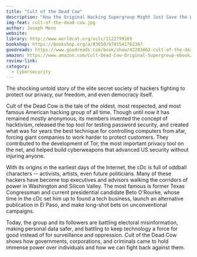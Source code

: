 ```yaml
---
title: "Cult of the Dead Cow"
description: "How the Original Hacking Supergroup Might Just Save the World"
img-feat: cult-of-the-dead-cow.jpg
author: Joseph Menn
website: 
library: http://www.worldcat.org/oclc/1122799169
bookshop: https://bookshop.org/a/83650/9781541762367
goodreads: https://www.goodreads.com/book/show/42283862-cult-of-the-dead-cow?from_search=true&from_srp=true&qid=DaB8khZe5G&rank=1
amazon: https://www.amazon.com/Cult-Dead-Cow-Original-Supergroup-ebook/dp/B07J54F9KR/ref=sr_1_1?crid=3UDQPXF09DH7K&keywords=Cult+of+the+Dead+Cow&qid=1659067559&sprefix=cult+of+the+dead+cow%2Caps%2C240&sr=8-1
review-link: 
category:
  - Cybersecurity
---
```


The shocking untold story of the elite secret society of hackers fighting to protect our privacy, our freedom, and even democracy itself.

Cult of the Dead Cow is the tale of the oldest, most respected, and most famous American hacking group of all time. Though until now it has remained mostly anonymous, its members invented the concept of hacktivism, released the top tool for testing password security, and created what was for years the best technique for controlling computers from afar, forcing giant companies to work harder to protect customers. They contributed to the development of Tor, the most important privacy tool on the net, and helped build cyberweapons that advanced US security without injuring anyone.

With its origins in the earliest days of the Internet, the cDc is full of oddball characters -- activists, artists, even future politicians. Many of these hackers have become top executives and advisors walking the corridors of power in Washington and Silicon Valley. The most famous is former Texas Congressman and current presidential candidate Beto O'Rourke, whose time in the cDc set him up to found a tech business, launch an alternative publication in El Paso, and make long-shot bets on unconventional campaigns.

Today, the group and its followers are battling electoral misinformation, making personal data safer, and battling to keep technology a force for good instead of for surveillance and oppression. Cult of the Dead Cow shows how governments, corporations, and criminals came to hold immense power over individuals and how we can fight back against them.